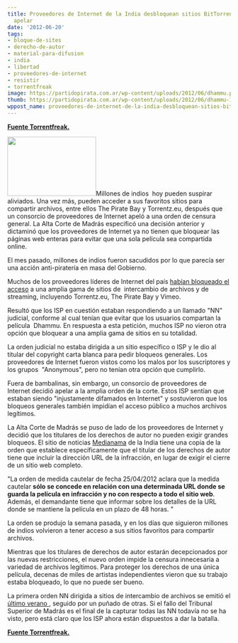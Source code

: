 ```yaml
---
title: Proveedores de Internet de la India desbloquean sitios BitTorrent después de
  apelar
date: '2012-06-20'
tags:
- bloque-de-sites
- derecho-de-autor
- material-para-difusion
- india
- libertad
- proveedores-de-internet
- resistir
- torrentfreak
image: https://partidopirata.com.ar/wp-content/uploads/2012/06/dhammu.png
thumb: https://partidopirata.com.ar/wp-content/uploads/2012/06/dhammu-150x133.png
wppost_name: proveedores-de-internet-de-la-india-desbloquean-sitios-bittorrent-despues-de-apelar
---
```


<strong><a href="https://torrentfreak.com/indian-isps-unblock-bittorrent-sites-after-appeal-120620/" target="_blank">Fuente Torrentfreak.</a></strong>

<a href="https://partidopirata.com.ar/wp-content/uploads/2012/06/dhammu.png"><img class="alignright size-full wp-image-4861" title="dhammu" src="https://partidopirata.com.ar/wp-content/uploads/2012/06/dhammu.png" alt="" width="200" height="133" /></a>Millones de indios  hoy pueden suspirar aliviados. Una vez más, pueden acceder a sus favoritos sitios para compartir archivos, entre ellos The Pirate Bay y Torrentz.eu, después que un consorcio de proveedores de Internet apeló a una orden de censura general. La Alta Corte de Madrás especificó una decisión anterior y dictaminó que los proveedores de Internet ya no tienen que bloquear las páginas web enteras para evitar que una sola película sea compartida online.

El mes pasado, millones de indios fueron sacudidos por lo que parecía ser una acción anti-piratería en masa del Gobierno.

Muchos de los proveedores líderes de Internet del país <a href="http://torrentfreak.com/india-orders-blackout-of-vimeo-the-pirate-bay-and-more-120504/">habían bloqueado el acceso</a> a una amplia gama de sitios de  intercambio de archivos y de streaming, incluyendo Torrentz.eu, The Pirate Bay y Vimeo.

Resultó que los ISP en cuestión estaban respondiendo a un llamado "NN" judicial, conforme al cual tenían que evitar que los usuarios compartan la película  Dhammu. En respuesta a esta petición, muchos ISP no vieron otra opción que bloquear a una amplia gama de sitios en su totalidad.

La orden judicial no estaba dirigida a un sitio específico o ISP y le dio al titular del copyright carta blanca para pedir bloqueos generales. Los proveedores de Internet fueron vistos como los malos por los suscriptores y los grupos  "Anonymous", pero no tenían otra opción que cumplirlo.

Fuera de bambalinas, sin embargo, un consorcio de proveedores de Internet decidió apelar a la amplia orden de la corte. Estos ISP sentían que estaban siendo "injustamente difamados en Internet" y sostuvieron que los bloqueos generales también impidían el acceso público a muchos archivos legítimos.

La Alta Corte de Madrás se puso de lado de los proveedores de Internet y decidió que los titulares de los derechos de autor no pueden exigir grandes bloqueos. El sitio de noticias <a href="http://www.medianama.com/2012/06/223-no-more-john-doe-orders-indian-isps-get-court-order-for-specificity-in-urls/">Medianama</a> de la India tiene una copia de la orden que establece específicamente que el titular de los derechos de autor tiene que incluir la dirección URL de la infracción, en lugar de exigir el cierre de un sitio web completo.

"La orden de medida cautelar de fecha 25/04/2012 aclara que la medida cautelar <strong>sólo se concede en relación con una determinada URL donde se guarda la película en infracción y no con respecto a todo el sitio web</strong>. Además, el demandante tiene que informar sobre los detalles de la URL donde se mantiene la película en un plazo de 48 horas. "

La orden se produjo la semana pasada, y en los días que siguieron millones de indios volvieron a tener acceso a sus sitios favoritos para compartir archivos.

Mientras que los titulares de derechos de autor estarán decepcionados por las nuevas restricciones, el nuevo orden impide la censura innecesaria a variedad de archivos legítimos. Para proteger los derechos de una única película, decenas de miles de artistas independientes vieron que su trabajo estaba bloqueado, lo que no puede ser bueno.

La primera orden NN dirigida a sitios de intercambio de archivos se emitió el <a href="http://torrentfreak.com/indian-government-blocks-leading-file-sharing-services-110721/"> último verano </a>, seguido por un puñado de otras. Si el fallo del Tribunal Superior de Madrás es el final de la capturar todas las NN todavía no se ha visto, pero está claro que los ISP ahora están dispuestos a dar la batalla.

<strong><a href="https://torrentfreak.com/indian-isps-unblock-bittorrent-sites-after-appeal-120620/" target="_blank">Fuente Torrentfreak.</a></strong>
